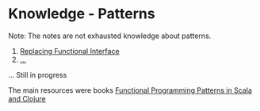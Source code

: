 Knowledge - Patterns
====================

Note: The notes are not exhausted knowledge about patterns.

1) [Replacing Functional Interface](https://github.com/OndrejKucera/knowledge_scala/blob/master/Functional_Interface.md)
2) [...](https://github.com/OndrejKucera/knowledge_scala/blob/master/....md)

... Still in progress

The main resources were books [Functional Programming Patterns in Scala and Clojure](https://www.goodreads.com/book/show/17610214-functional-programming-patterns-in-scala-and-clojure)
